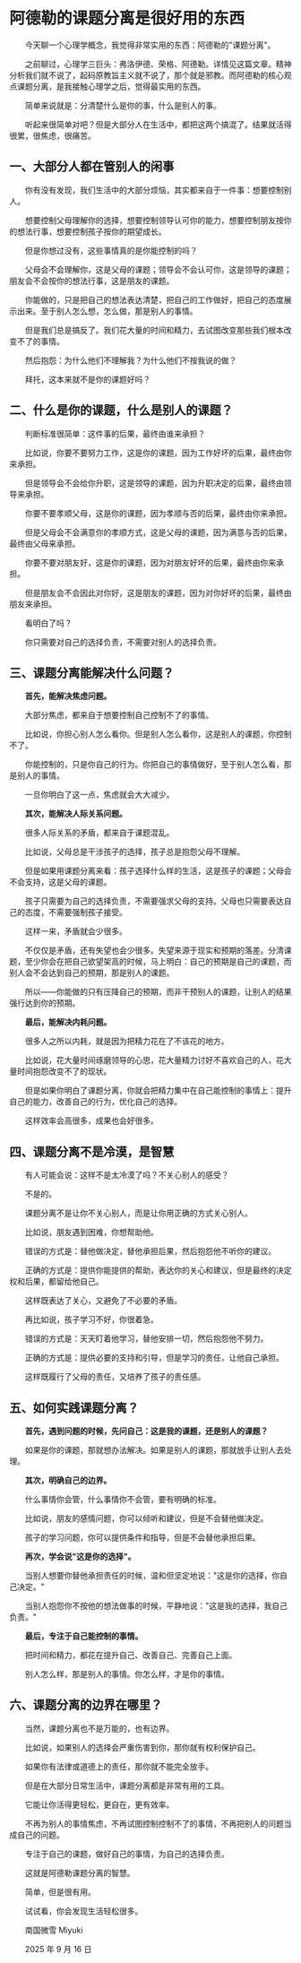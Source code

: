 # 阿德勒的课题分离是很好用的东西

　　今天聊一个心理学概念，我觉得非常实用的东西：阿德勒的"课题分离"。

　　之前聊过，心理学三巨头：弗洛伊德、荣格、阿德勒。详情见这篇文章。精神分析我们就不说了，起码原教旨主义就不说了，那个就是邪教。而阿德勒的核心观点课题分离，是我接触心理学之后，觉得最实用的东西。

　　简单来说就是：分清楚什么是你的事，什么是别人的事。

　　听起来很简单对吧？但是大部分人在生活中，都把这两个搞混了。结果就活得很累，很焦虑，很痛苦。

## 一、大部分人都在管别人的闲事

　　你有没有发现，我们生活中的大部分烦恼，其实都来自于一件事：想要控制别人。

　　想要控制父母理解你的选择，想要控制领导认可你的能力，想要控制朋友按你的想法行事，想要控制孩子按你的期望成长。

　　但是你想过没有，这些事情真的是你能控制的吗？

　　父母会不会理解你，这是父母的课题；领导会不会认可你，这是领导的课题；朋友会不会按你的想法行事，这是朋友的课题。

　　你能做的，只是把自己的想法表达清楚，把自己的工作做好，把自己的态度展示出来。至于别人怎么想，怎么做，那是别人的事情。

　　但是我们总是搞反了。我们花大量的时间和精力，去试图改变那些我们根本改变不了的事情。

　　然后抱怨：为什么他们不理解我？为什么他们不按我说的做？

　　拜托，这本来就不是你的课题好吗？

## 二、什么是你的课题，什么是别人的课题？

　　判断标准很简单：这件事的后果，最终由谁来承担？

　　比如说，你要不要努力工作，这是你的课题，因为工作好坏的后果，最终由你来承担。

　　但是领导会不会给你升职，这是领导的课题，因为升职决定的后果，最终由领导来承担。

　　你要不要孝顺父母，这是你的课题，因为孝顺与否的后果，最终由你来承担。

　　但是父母会不会满意你的孝顺方式，这是父母的课题，因为满意与否的后果，最终由父母来承担。

　　你要不要对朋友好，这是你的课题，因为对朋友好坏的后果，最终由你来承担。

　　但是朋友会不会因此对你好，这是朋友的课题，因为对你好坏的后果，最终由朋友来承担。

　　看明白了吗？

　　你只需要对自己的选择负责，不需要对别人的选择负责。

## 三、课题分离能解决什么问题？

　　**首先，能解决焦虑问题。**

　　大部分焦虑，都来自于想要控制自己控制不了的事情。

　　比如说，你担心别人怎么看你。但是别人怎么看你，这是别人的课题，你控制不了。

　　你能控制的，只是你自己的行为。你把自己的事情做好，至于别人怎么看，那是别人的事情。

　　一旦你明白了这一点，焦虑就会大大减少。

　　**其次，能解决人际关系问题。**

　　很多人际关系的矛盾，都来自于课题混乱。

　　比如说，父母总是干涉孩子的选择，孩子总是抱怨父母不理解。

　　但是如果用课题分离来看：孩子选择什么样的生活，这是孩子的课题；父母会不会支持，这是父母的课题。

　　孩子只需要为自己的选择负责，不需要强求父母的支持。父母也只需要表达自己的态度，不需要强制孩子接受。

　　这样一来，矛盾就会少很多。

　　不仅仅是矛盾，还有失望也会少很多。失望来源于现实和预期的落差。分清课题，至少你会在把自己欲望架高的时候，马上明白：自己的预期是自己的课题，而别人会不会达到自己的预期，那是别人的课题。

　　所以——你能做的只有压降自己的预期，而非干预别人的课题，让别人的结果强行达到你的预期。

　　**最后，能解决内耗问题。**

　　很多人之所以内耗，就是因为把精力花在了不该花的地方。

　　比如说，花大量时间琢磨领导的心思，花大量精力讨好不喜欢自己的人，花大量时间抱怨改变不了的现状。

　　但是如果你明白了课题分离，你就会把精力集中在自己能控制的事情上：提升自己的能力，改善自己的行为，优化自己的选择。

　　这样效率会高很多，成果也会好很多。

## 四、课题分离不是冷漠，是智慧

　　有人可能会说：这样不是太冷漠了吗？不关心别人的感受？

　　不是的。

　　课题分离不是让你不关心别人，而是让你用正确的方式关心别人。

　　比如说，朋友遇到困难，你想帮助他。

　　错误的方式是：替他做决定，替他承担后果，然后抱怨他不听你的建议。

　　正确的方式是：提供你能提供的帮助，表达你的关心和建议，但是最终的决定权和后果，都留给他自己。

　　这样既表达了关心，又避免了不必要的矛盾。

　　再比如说，孩子学习不好，你很着急。

　　错误的方式是：天天盯着他学习，替他安排一切，然后抱怨他不努力。

　　正确的方式是：提供必要的支持和引导，但是学习的责任，让他自己承担。

　　这样既履行了父母的责任，又培养了孩子的责任感。

## 五、如何实践课题分离？

　　**首先，遇到问题的时候，先问自己：这是我的课题，还是别人的课题？**

　　如果是你的课题，那就想办法解决。如果是别人的课题，那就放手让别人去处理。

　　**其次，明确自己的边界。**

　　什么事情你会管，什么事情你不会管，要有明确的标准。

　　比如说，朋友的感情问题，你可以倾听和建议，但是不会替他做决定。

　　孩子的学习问题，你可以提供条件和指导，但是不会替他承担后果。

　　**再次，学会说"这是你的选择"。**

　　当别人想要你替他承担责任的时候，温和但坚定地说："这是你的选择，你自己决定。"

　　当别人抱怨你不按他的想法做事的时候，平静地说："这是我的选择，我自己负责。"

　　**最后，专注于自己能控制的事情。**

　　把时间和精力，都花在提升自己、改善自己、完善自己上面。

　　别人怎么样，那是别人的事情。你怎么样，才是你的事情。

## 六、课题分离的边界在哪里？

　　当然，课题分离也不是万能的，也有边界。

　　比如说，如果别人的选择会严重伤害到你，那你就有权利保护自己。

　　如果你有法律或道德上的责任，那你就不能完全放手。

　　但是在大部分日常生活中，课题分离都是非常有用的工具。

　　它能让你活得更轻松，更自在，更有效率。

　　不再为别人的事情焦虑，不再试图控制控制不了的事情，不再把别人的问题当成自己的问题。

　　专注于自己的课题，做好自己的事情，为自己的选择负责。

　　这就是阿德勒课题分离的智慧。

　　简单，但是很有用。

　　试试看，你会发现生活轻松很多。



　　南国微雪 Miyuki

　　2025 年 9 月 16 日